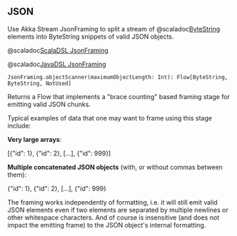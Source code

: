 ## JSON

Use Akka Stream JsonFraming to split a stream of @scaladoc[ByteString](akka.util.ByteString) elements into 
ByteString snippets of valid JSON objects. 

@scaladoc[ScalaDSL JsonFraming](akka.stream.scaladsl.JsonFraming$)

@scaladoc[JavaDSL JsonFraming](akka.stream.javadsl.JsonFraming$)


`JsonFraming.objectScanner(maximumObjectLength: Int): Flow[ByteString, ByteString, NotUsed]`

Returns a Flow that implements a "brace counting" based framing stage for emitting valid JSON chunks.

Typical examples of data that one may want to frame using this stage include:

**Very large arrays**:

[{"id": 1}, {"id": 2}, [...], {"id": 999}]

**Multiple concatenated JSON objects** (with, or without commas between them):

{"id": 1}, {"id": 2}, [...], {"id": 999}

The framing works independently of formatting, i.e. it will still emit valid JSON elements even if two 
elements are separated by multiple newlines or other whitespace characters. And of course is insensitive 
(and does not impact the emitting frame) to the JSON object's internal formatting. 
